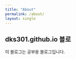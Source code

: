 ```yaml
---
title: "About"
permalink: /about/
layout: single
---
```


## dks301.github.io 블로

이 블로그는 공부용 블로그입니다.